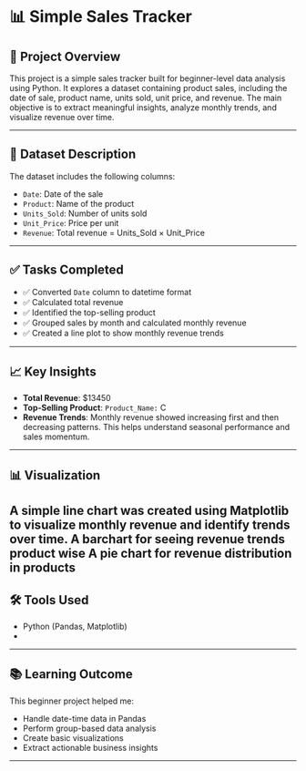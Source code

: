 # 📊 Simple Sales Tracker 

## 📝 Project Overview

This project is a simple sales tracker built for beginner-level data analysis using Python. It explores a dataset containing product sales, including the date of sale, product name, units sold, unit price, and revenue. The main objective is to extract meaningful insights, analyze monthly trends, and visualize revenue over time.

---

## 📁 Dataset Description

The dataset includes the following columns:

- `Date`: Date of the sale
- `Product`: Name of the product
- `Units_Sold`: Number of units sold
- `Unit_Price`: Price per unit
- `Revenue`: Total revenue = Units_Sold × Unit_Price

---

## ✅ Tasks Completed

- ✅ Converted `Date` column to datetime format
- ✅ Calculated total revenue
- ✅ Identified the top-selling product
- ✅ Grouped sales by month and calculated monthly revenue
- ✅ Created a line plot to show monthly revenue trends

---

## 📈 Key Insights

- **Total Revenue**: \$13450
- **Top-Selling Product**: `Product_Name:` C
- **Revenue Trends**: Monthly revenue showed increasing first and then decreasing patterns. This helps understand seasonal performance and sales momentum.

---

## 📊 Visualization

A simple line chart was created using Matplotlib to visualize monthly revenue and identify trends over time.
A barchart for seeing revenue trends product wise
A pie chart for revenue distribution in products
---

## 🛠 Tools Used

- Python (Pandas, Matplotlib)
- 

---

## 📚 Learning Outcome

This beginner project helped me:
- Handle date-time data in Pandas
- Perform group-based data analysis
- Create basic visualizations
- Extract actionable business insights

---



